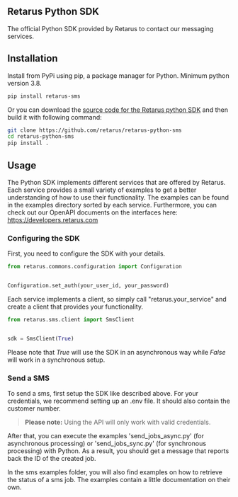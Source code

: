 ## Retarus Python SDK
The official Python SDK provided by Retarus to contact our messaging services.


## Installation
Install from PyPi using pip, a package manager for Python. Minimum python version 3.8.


```bash
pip install retarus-sms
```


Or you can download the [source code for the Retarus python SDK](https://github.com/retarus/retarus-python-sms) and then build it with following command:
```bash
git clone https://github.com/retarus/retarus-python-sms
cd retarus-python-sms
pip install .
```


## Usage
The Python SDK implements different services that are offered by Retarus. Each service provides a small variety of examples to get a better understanding of how to use their functionality. The examples can be found in the examples directory sorted by each service. Furthermore, you can check out our OpenAPI documents on the interfaces here: https://developers.retarus.com


### Configuring the SDK
First, you need to configure the SDK with your details.
```python
from retarus.commons.configuration import Configuration


Configuration.set_auth(your_user_id, your_password)
```
Each service implements a client, so simply call "retarus.your_service" and create a client that provides your functionality.


```python
from retarus.sms.client import SmsClient


sdk = SmsClient(True)
```
Please note that *True* will use the SDK in an asynchronous way while *False* will work in a synchronous setup.


### Send a SMS
To send a sms, first setup the SDK like described above. For your credentials, we recommend setting up an .env file. It should also contain the customer number.
> **Please note:** Using the API will only work with valid credentials.


After that, you can execute the examples 'send_jobs_async.py' (for asynchronous processing) or 'send_jobs_sync.py' (for synchronous processing) with Python. As a result, you should get a message that reports back the ID of the created job.


In the sms examples folder, you will also find examples on how to retrieve the status of a sms job. The examples contain a little documentation on their own.





